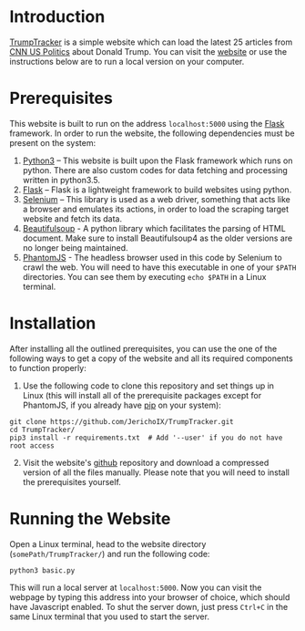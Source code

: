 # Introduction #
[TrumpTracker](http://wraith.pythonanywhere.com) is a simple website which can load the latest 25 articles from [CNN US Politics](https://us.cnn.com/politics/) about Donald Trump. You can visit the [website](http://wraith.pythonanywhere.com)  or use the instructions below are to run a local version on your computer.

# Prerequisites #
This website is built to run on the address `localhost:5000` using the [Flask](http://flask.pocoo.org/) framework. In order to run the website, the following dependencies must be present on the system:
1. [Python3](https://www.python.org/downloads/) – This website is built upon the Flask framework which runs on python. There are also custom codes for data fetching and processing written in python3.5.
2. [Flask](http://flask.pocoo.org/) – Flask is a lightweight framework to build websites using python. 
3. [Selenium](https://selenium-python.readthedocs.io/installation.html) – This library is used as a web driver, something that acts like a browser and emulates its actions, in order to load the scraping target website and fetch its data.
4. [Beautifulsoup](https://www.crummy.com/software/BeautifulSoup/bs4/doc/#installing-beautiful-soup) - A python library which facilitates the parsing of HTML document. Make sure to install Beautifulsoup4 as the older versions are no longer being maintained.
5. [PhantomJS](https://gist.github.com/julionc/7476620) - The headless browser used in this code by Selenium to crawl the web. You will need to have this executable in one of your `$PATH` directories. You can see them by executing `echo $PATH` in a Linux terminal.

# Installation #
After installing all the outlined prerequisites, you can use the one of the following ways to get a copy of the website and all its required components to function properly:
1. Use the following code to clone this repository and set things up in Linux (this will install all of the prerequisite packages except for PhantomJS, if you already have [pip](https://packaging.python.org/tutorials/installing-packages/#installing-from-pypi) on your system):
```
git clone https://github.com/JerichoIX/TrumpTracker.git
cd TrumpTracker/
pip3 install -r requirements.txt  # Add '--user' if you do not have root access
```
2. Visit the website's [github](https://github.com/JerichoIX/TrumpTracker/) repository and download a compressed version of all the files manually. Please note that you will need to install the prerequisites yourself.

# Running the Website #
Open a Linux terminal, head to the website directory (`somePath/TrumpTracker/`) and run the following code:
```
python3 basic.py
```
This will run a local server at `localhost:5000`. Now you can visit the webpage by typing this address into your browser of choice, which should have Javascript enabled.
To shut the server down, just press `Ctrl+C` in the same Linux terminal that you used to start the server.
